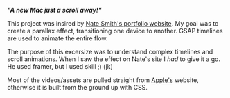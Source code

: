 **_"A new Mac just a scroll away!"_**

This project was insired by [Nate Smith's portfolio website](https://natesmith.design/). My goal was to create a parallax effect, transitioning one device to another. GSAP timelines are used to animate the entire flow.

The purpose of this excersize was to understand complex timelines and scroll animations. When I saw the effect on Nate's site I _had_ to give it a go. He used framer, but I used skill ;) (jk)

Most of the videos/assets are pulled straight from [Apple's](https://www.apple.com/) website, otherwise it is built from the ground up with CSS.